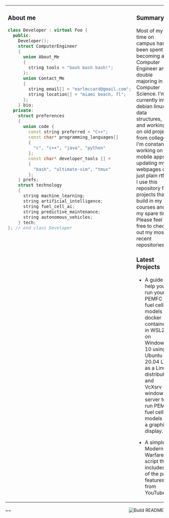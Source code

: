<p align="center"></p>
<table><tr><td valign="top" width="50%">

### About me

```cpp
class Developer : virtual Foo {
  public:
    Developer();
    struct ComputerEngineer
    {
      union About_Me
      {
        string tools = "bash bash bash!";
      };
      union Contact_Me
      {
        string email[] = "earlmccard@gmail.com";
        string location[] = "miami beach, fl";
      };
    } bio;
  private:
    struct preferences
    {
      union code {
        const string preferred = "C++";
        const char* programming_languages[] 
        {
          "c", "c++", "java", "python"
        };
        const char* developer_tools [] =
        {
          "bash", "ultimate-vim", "tmux"
        };
    } prefs;
    struct technology
    {
      string machine_learning;
      string artificial_intelligence;
      string fuel_cell_ai;
      string predictive_maintenance;
      string autonomous_vehicles;
    } tech;
}; // end class Developer

```
</td><td valign="top" width="50%">

### Summary
<!-- blog start -->

Most of my time on campus has been spent becoming a Computer Engineer and double majoring in Computer Science. I'm currently into debian linux, data structures, and working on old projects from college. I'm constantly working on mobile apps, updating my webpages or just plain rtfm! I use this repository for projects that I build in my courses and in my spare time. Please feel free to check out my most recent repositories!

### Latest Projects

- A guide to help you run your PEMFC fuel cell models in docker containers in WSL2 on Windows 10 using Ubuntu 20.04 LTS as a Linux distribution and VcXsrv windows X server to run PEMFC fuel cell models in a graphical display.

- A simple Modern Warfare script that includes all of the pro features from YouTube.

<!-- blog end -->

</td></tr></table>

~<a href="https://github.com/codepunkt/codepunkt/actions">~~<img src="https://github.com/codepunkt/codepunkt/workflows/Build%20README.md/badge.svg" align="right" alt="Build README">~~</a>~

<!--
**emcca029/emcca029** is a ✨ _special_ ✨ repository because its `README.md` (this file) appears on your GitHub profile.

Here are some ideas to get you started:

- 🔭 I’m currently working on ...
- 🌱 I’m currently learning ...
- 👯 I’m looking to collaborate on ...
- 🤔 I’m looking for help with ...
- 💬 Ask me about ...
- 📫 How to reach me: ...
- 😄 Pronouns: ...
- ⚡ Fun fact: ...
-->
